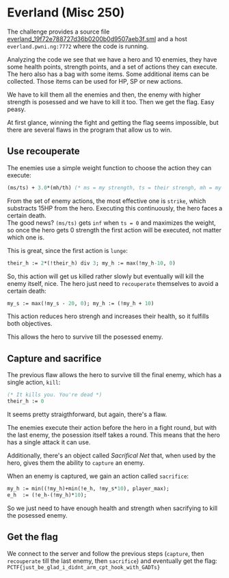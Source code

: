 # Everland (Misc 250)

The challenge provides a source file [everland_19f72e788727d36b0200b0d9507aeb3f.sml](everland_19f72e788727d36b0200b0d9507aeb3f.sml)
and a host `everland.pwni.ng:7772` where the code is running.

Analyzing the code we see that we have a hero and 10 enemies,
they have some health points, strength points, and a set of actions they can execute.
The hero also has a bag with some items.
Some additional items can be collected.
Those items can be used for HP, SP or new actions.


We have to kill them all the enemies and then,
the enemy with higher strength is posessed and we have to kill it too.
Then we get the flag. Easy peasy.

At first glance, winning the fight and getting the flag seems impossible,
but there are several flaws in the program that allow us to win.

## Use recouperate


The enemies use a simple weight function to choose the action they can execute:

```sml
(ms/ts) + 3.0*(mh/th) (* ms = my strength, ts = their strengh, mh = my hp, th = their hp *)
```

From the set of enemy actions, the most effective one is `strike`, which substracts 15HP from the hero.
Executing this continuously, the hero faces a certain death.  
The good news? `(ms/ts)` gets `inf` when `ts = 0` and maximizes the weight,
so once the hero gets 0 strength the first action will be executed, not matter which one is.

This is great, since the first action is `lunge`:

```sml
their_h := 2*(!their_h) div 3; my_h := max(!my_h-10, 0)
```

So, this action will get us killed rather slowly but eventually will kill the enemy itself, nice.
The hero just need to `recouperate` themselves to avoid a certain death:

```sml
my_s := max(!my_s - 20, 0); my_h := (!my_h + 10)
```

This action reduces hero strengh and increases their health, so it fulfills both objectives.

This allows the hero to survive till the posessed enemy.

## Capture and sacrifice

The previous flaw allows the hero to survive till the final enemy, which has a single action, `kill`:

```sml
(* It kills you. You're dead *)
their_h := 0
```

It seems pretty straigthforward, but again, there's a flaw.

The enemies execute their action before the hero in a fight round,
but with the last enemy, the posession itself takes a round.
This means that the hero has a single attack it can use.

Additionally, there's an object called _Sacrifical Net_ that,
when used by the hero, gives them the ability to `capture` an enemy.

When an enemy is captured, we gain an action called `sacrifice`:

```sml
my_h := min((!my_h)+min(!e_h, !my_s*10), player_max);
e_h  := (!e_h-(!my_h)*10);
```

So we just need to have enough health and strength when sacrifying to kill the posessed enemy.

## Get the flag

We connect to the server and follow the previous steps
(`capture`,  then `recouperate` till the last enemy, then `sacrifice`)
and eventually get the flag: `PCTF{just_be_glad_i_didnt_arm_cpt_hook_with_GADTs}`
